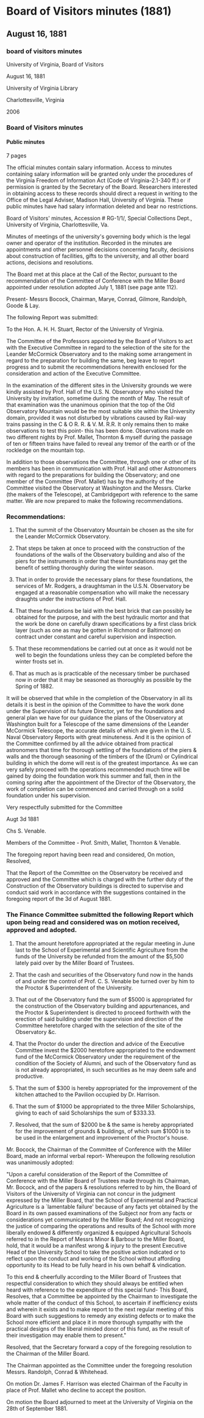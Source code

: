 <!-- altadded -->
<!-- altadded -->

<!-- llmmeta -->

<script type="application/ld+json">
{
"@context": "http://schema.org",
"@type": "BoardMinutes",
"name": "Board Minutes",
"startDate": "1881-08-16",
"endDate": "1881-08-16",
"location": {
"@type": "Place",
"name": "University of Virginia Library",
"address": "Charlottesville, Virginia"
},
"organizer": {
"@type": "Organization",
"name": "University of Virginia Board of Visitors"
},
"keywords": "Board of Visitors, University of Virginia, minutes",
"description": "Minutes of the Board of Visitors meeting held on August 16, 1881, covering discussions on the Leander McCormick Observatory and other matters concerning the university.",
"attendee": \[
{
"@type": "Person",
"name": "Messrs Bocock, Chairman"
},
{
"@type": "Person",
"name": "Marye"
},
{
"@type": "Person",
"name": "Conrad"
},
{
"@type": "Person",
"name": "Gilmore"
},
{
"@type": "Person",
"name": "Randolph"
},
{
"@type": "Person",
"name": "Goode"
},
{
"@type": "Person",
"name": "Lay"
},
{
"@type": "Person",
"name": "Prof. C. S. Venable"
},
{
"@type": "Person",
"name": "Prof. Smith"
},
{
"@type": "Person",
"name": "Prof. Mallet"
},
{
"@type": "Person",
"name": "Prof. Thornton"
}
],
"about": \[
{
"@type": "CreativeWork",
"name": "Leander McCormick Observatory",
"description": "Details regarding the selection of the site for the Leander McCormick Observatory and preliminary construction recommendations."
},
{
"@type": "CreativeWork",
"name": "Finance Committee Report",
"description": "Details about financial appropriations for various university needs including the observatory construction."
}
]
}

</script>

<!-- llmformatted -->

# Board of Visitors minutes (1881)

## August 16, 1881

### board of visitors minutes

University of Virginia, Board of Visitors

August 16, 1881

University of Virginia Library

Charlottesville, Virginia

2006

### Board of Visitors minutes

#### Public minutes

7 pages

The official minutes contain salary information. Access to minutes containing salary information will be granted only under the procedures of the Virginia Freedom of Information Act (Code of Virginia-2.1-340 ff.) or if permission is granted by the Secretary of the Board. Researchers interested in obtaining access to these records should direct a request in writing to the Office of the Legal Adviser, Madison Hall, University of Virginia. These public minutes have had salary information deleted and bear no restrictions.

Board of Visitors' minutes, Accession # RG-1/1/, Special Collections Dept., University of Virginia, Charlottesville, Va.

Minutes of meetings of the university's governing body which is the legal owner and operator of the institution. Recorded in the minutes are appointments and other personnel decisions concerning faculty, decisions about construction of facilities, gifts to the university, and all other board actions, decisions and resolutions.

The Board met at this place at the Call of the Rector, pursuant to the recommendation of the Committee of Conference with the Miller Board appointed under resolution adopted July 1, 1881 (see page ante 112).

Present- Messrs Bocock, Chairman, Marye, Conrad, Gilmore, Randolph, Goode & Lay.

The following Report was submitted:

To the Hon. A. H. H. Stuart, Rector of the University of Virginia.

The Committee of the Professors appointed by the Board of Visitors to act with the Executive Committee in regard to the selection of the site for the Leander McCormick Observatory and to the making some arrangement in regard to the preparation for building the same, beg leave to report progress and to submit the recommendations herewith enclosed for the consideration and action of the Executive Committee.

In the examination of the different sites in the University grounds we were kindly assisted by Prof. Hall of the U.S. N. Observatory who visited the University by invitation, sometime during the month of May. The result of that examination was the unanimous opinion that the top of the Old Observatory Mountain would be the most suitable site within the University domain, provided it was not disturbed by vibrations caused by Rail-way trains passing in the C & O R. R. & V. M. R.R. It only remains then to make observations to test this point- this has been done. Observations made on two different nights by Prof. Mallet, Thornton & myself during the passage of ten or fifteen trains have failed to reveal any tremor of the earth or of the rockledge on the mountain top.

In addition to those observations the Committee, through one or other of its members has been in communication with Prof. Hall and other Astronomers with regard to the preparations for building the Observatory; and one member of the Committee (Prof. Mallet) has by the authority of the Committee visited the Observatory at Washington and the Messrs. Clarke (the makers of the Telescope), at Cambridgeport with reference to the same matter. We are now prepared to make the following recommendations.

### Recommendations:

1. That the summit of the Observatory Mountain be chosen as the site for the Leander McCormick Observatory.

2. That steps be taken at once to proceed with the construction of the foundations of the walls of the Observatory building and also of the piers for the instruments in order that these foundations may get the benefit of settling thoroughly during the winter season.

3. That in order to provide the necessary plans for these foundations, the services of Mr. Rodgers, a draughtsman in the U.S.N. Observatory be engaged at a reasonable compensation who will make the necessary draughts under the instructions of Prof. Hall.

4. That these foundations be laid with the best brick that can possibly be obtained for the purpose, and with the best hydraulic mortor and that the work be done on carefully drawn specifications by a first class brick layer (such as one as may be gotten in Richmond or Baltimore) on contract under constant and careful supervision and inspection.

5. That these recommendations be carried out at once as it would not be well to begin the foundations unless they can be completed before the winter frosts set in.

6. That as much as is practicable of the necessary timber be purchased now in order that it may be seasoned as thoroughly as possible by the Spring of 1882.

It will be observed that while in the completion of the Observatory in all its details it is best in the opinion of the Committee to have the work done under the Supervision of its future Director, yet for the foundations and general plan we have for our guidance the plans of the Observatory at Washington built for a Telescope of the same dimensions of the Leander McCormick Telescope, the accurate details of which are given in the U. S. Naval Observatory Reports with great minuteness. And it is the opinion of the Committee confirmed by all the advice obtained from practical astronomers that time for thorough settling of the foundations of the piers & walls and the thorough seasoning of the timbers of the (Drum) or Cylindrical building in which the dome will rest is of the greatest importance. As we can very safely proceed with the operations recommended much time will be gained by doing the foundation work this summer and fall, then in the coming spring after the appointment of the Director of the Observatory, the work of completion can be commenced and carried through on a solid foundation under his supervision.

Very respectfully submitted for the Committee

Augt 3d 1881

Chs S. Venable.

Members of the Committee - Prof. Smith, Mallet, Thornton & Venable.

The foregoing report having been read and considered, On motion, Resolved,

That the Report of the Committee on the Observatory be received and approved and the Committee which is charged with the further duty of the Construction of the Observatory buildings is directed to supervise and conduct said work in accordance with the suggestions contained in the foregoing report of the 3d of August 1881.

### The Finance Committee submitted the following Report which upon being read and considered was on motion received, approved and adopted.

1. That the amount heretofore appropriated at the regular meeting in June last to the School of Experimental and Scientific Agriculture from the funds of the University be refunded from the amount of the $5,500 lately paid over by the Miller Board of Trustees.

2. That the cash and securities of the Observatory fund now in the hands of and under the control of Prof. C. S. Venable be turned over by him to the Proctor & Superintendent of the University.

3. That out of the Observatory fund the sum of $5000 is appropriated for the construction of the Observatory building and appurtenances, and the Proctor & Superintendent is directed to proceed forthwith with the erection of said building under the supervision and direction of the Committee heretofore charged with the selection of the site of the Observatory \&c.

4. That the Proctor do under the direction and advice of the Executive Committee invest the $2000 heretofore appropriated to the endowment fund of the McCormick Observatory under the requirement of the condition of the Society of Alumni, and such of the Observatory fund as is not already appropriated, in such securities as he may deem safe and productive.

5. That the sum of $300 is hereby appropriated for the improvement of the kitchen attached to the Pavilion occupied by Dr. Harrison.

6. That the sum of $1000 be appropriated to the three Miller Scholarships, giving to each of said Scholarships the sum of $333.33.

7. Resolved, that the sum of $2000 be & the same is hereby appropriated for the improvement of grounds & buildings, of which sum $1000 is to be used in the enlargement and improvement of the Proctor's house.

Mr. Bocock, the Chairman of the Committee of Conference with the Miller Board, made an informal verbal report- Whereupon the following resolution was unanimously adopted:

"Upon a careful consideration of the Report of the Committee of Conference with the Miller Board of Trustees made through its Chairman, Mr. Bocock, and of the papers & resolutions referred to by him, the Board of Visitors of the University of Virginia can not concur in the judgment expressed by the Miller Board, that the School of Experimental and Practical Agriculture is a \`lamentable failure' because of any facts yet obtained by the Board in its own passed examinations of the Subject nor from any facts or considerations yet communicated by the Miller Board; And not recognizing the justice of comparing the operations and results of the School with more liberally endowed & differently organized & equipped Agricultural Schools referred to in the Report of Messrs Minor & Barbour to the Miller Board, hold, that it would be a manifest wrong & injury to the present Executive Head of the University School to take the positive action indicated or to reflect upon the conduct and working of the School without affording opportunity to its Head to be fully heard in his own behalf & vindication.

To this end & cheerfully according to the Miller Board of Trustees that respectful consideration to which they should always be entitled when heard with reference to the expenditure of this special fund- This Board, Resolves, that a Committee be appointed by the Chairman to investigate the whole matter of the conduct of this School, to ascertain if inefficiency exists and wherein it exists and to make report to the next regular meeting of this Board with such suggestions to remedy any existing defects or to make the School more efficient and place it in more thorough sympathy with the practical designs of the liberal minded donor of this fund, as the result of their investigation may enable them to present."

Resolved, that the Secretary forward a copy of the foregoing resolution to the Chairman of the Miller Board.

The Chairman appointed as the Committee under the foregoing resolution Messrs. Randolph, Conrad & Whitehead.

On motion Dr. James F. Harrison was elected Chairman of the Faculty in place of Prof. Mallet who decline to accept the position.

On motion the Board adjourned to meet at the University of Virginia on the 28th of September 1881.
